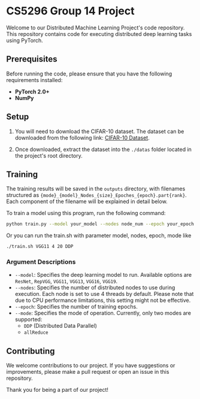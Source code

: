 # CS5296 Group 14 Project

Welcome to our Distributed Machine Learning Project's code repository. This repository contains code for executing distributed deep learning tasks using PyTorch.

## Prerequisites

Before running the code, please ensure that you have the following requirements installed:

- **PyTorch 2.0+**
- **NumPy**

## Setup

1. You will need to download the CIFAR-10 dataset. The dataset can be downloaded from the following link: [CIFAR-10 Dataset](https://www.cs.toronto.edu/~kriz/cifar-10-python.tar.gz).

2. Once downloaded, extract the dataset into the `./datas` folder located in the project's root directory.

## Training

The training results will be saved in the `outputs` directory, with filenames structured as `{mode}_{model}_Nodes_{size}_Epoches_{epoch}.part{rank}`. Each component of the filename will be explained in detail below.

To train a model using this program, run the following command:

```bash
python train.py --model your_model --nodes node_num --epoch your_epoch --mode your_mode
```
Or you can run the train.sh with parameter model, nodes, epoch, mode like
```bash
./train.sh VGG11 4 20 DDP
```

### Argument Descriptions

- `--model`: Specifies the deep learning model to run. Available options are `ResNet`, `RepVGG`, `VGG11`, `VGG13`, `VGG16`, `VGG19`.
- `--nodes`: Specifies the number of distributed nodes to use during execution. Each node is set to use 4 threads by default. Please note that due to CPU performance limitations, this setting might not be effective.
- `--epoch`: Specifies the number of training epochs.
- `--mode`: Specifies the mode of operation. Currently, only two modes are supported:
  - `DDP` (Distributed Data Parallel)
  - `allReduce`

## Contributing

We welcome contributions to our project. If you have suggestions or improvements, please make a pull request or open an issue in this repository.

Thank you for being a part of our project!
